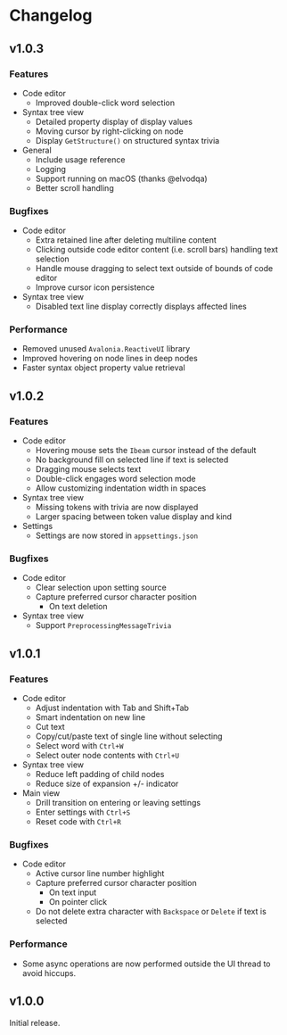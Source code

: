 # Changelog

## v1.0.3

### Features

- Code editor
  - Improved double-click word selection
- Syntax tree view
  - Detailed property display of display values
  - Moving cursor by right-clicking on node
  - Display `GetStructure()` on structured syntax trivia
- General
  - Include usage reference
  - Logging
  - Support running on macOS (thanks @elvodqa)
  - Better scroll handling

### Bugfixes

- Code editor
  - Extra retained line after deleting multiline content
  - Clicking outside code editor content (i.e. scroll bars) handling text selection
  - Handle mouse dragging to select text outside of bounds of code editor
  - Improve cursor icon persistence
- Syntax tree view
  - Disabled text line display correctly displays affected lines

### Performance

- Removed unused `Avalonia.ReactiveUI` library
- Improved hovering on node lines in deep nodes
- Faster syntax object property value retrieval

## v1.0.2

### Features

- Code editor
  - Hovering mouse sets the `Ibeam` cursor instead of the default
  - No background fill on selected line if text is selected
  - Dragging mouse selects text
  - Double-click engages word selection mode
  - Allow customizing indentation width in spaces
- Syntax tree view
  - Missing tokens with trivia are now displayed
  - Larger spacing between token value display and kind
- Settings
  - Settings are now stored in `appsettings.json`

### Bugfixes

- Code editor
  - Clear selection upon setting source
  - Capture preferred cursor character position
    - On text deletion
- Syntax tree view
  - Support `PreprocessingMessageTrivia`

## v1.0.1

### Features

- Code editor
  - Adjust indentation with Tab and Shift+Tab
  - Smart indentation on new line
  - Cut text
  - Copy/cut/paste text of single line without selecting
  - Select word with `Ctrl+W`
  - Select outer node contents with `Ctrl+U`
- Syntax tree view
  - Reduce left padding of child nodes
  - Reduce size of expansion +/- indicator
- Main view
  - Drill transition on entering or leaving settings
  - Enter settings with `Ctrl+S`
  - Reset code with `Ctrl+R`

### Bugfixes

- Code editor
  - Active cursor line number highlight
  - Capture preferred cursor character position
    - On text input
    - On pointer click
  - Do not delete extra character with `Backspace` or `Delete` if text is selected

### Performance

- Some async operations are now performed outside the UI thread to avoid hiccups.

## v1.0.0

Initial release.
